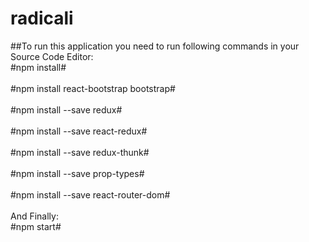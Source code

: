 # radicali
##To run this application you need to run following commands in your Source Code Editor:
<br />
#npm install#<br /><br />
#npm install react-bootstrap bootstrap#<br /><br />
#npm install --save redux#<br /><br />
#npm install --save react-redux#<br /><br />
#npm install --save redux-thunk#<br /><br />
#npm install --save prop-types#<br /><br />
#npm install --save react-router-dom#<br /><br />
And Finally:<br />
#npm start#

